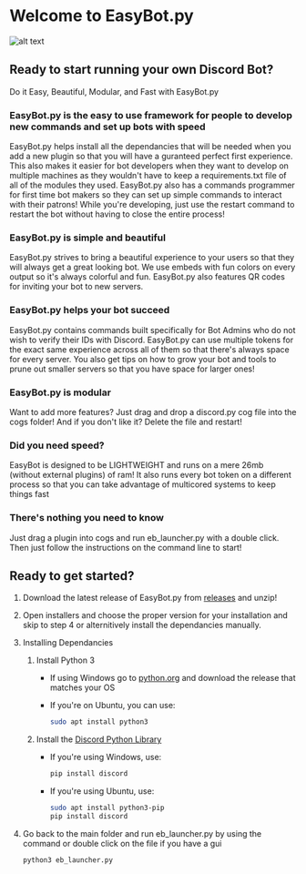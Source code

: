 # Welcome to EasyBot.py

![alt text](https://repository-images.githubusercontent.com/336690911/1d755480-dea9-11eb-99dc-e2320ce13405)

## Ready to start running your own Discord Bot?

Do it Easy, Beautiful, Modular, and Fast with EasyBot.py

### EasyBot.py is the easy to use framework for people to develop new commands and set up bots with speed

EasyBot.py helps install all the dependancies that will be needed when you add a new plugin so that you will have a guranteed perfect first experience. This also makes it easier for bot developers when they want to develop on multiple machines as they wouldn't have to keep a requirements.txt file of all of the modules they used. EasyBot.py also has a commands programmer for first time bot makers so they can set up simple commands to interact with their patrons! While you're developing, just use the restart command to restart the bot without having to close the entire process!

### EasyBot.py is simple and beautiful

EasyBot.py strives to bring a beautiful experience to your users so that they will always get a great looking bot. We use embeds with fun colors on every output so it's always colorful and fun. EasyBot.py also features QR codes for inviting your bot to new servers.

### EasyBot.py helps your bot succeed

EasyBot.py contains commands built specifically for Bot Admins who do not wish to verify their IDs with Discord. EasyBot.py can use multiple tokens for the exact same experience across all of them so that there's always space for every server. You also get tips on how to grow your bot and tools to prune out smaller servers so that you have space for larger ones!

### EasyBot.py is modular

Want to add more features? Just drag and drop a discord.py cog file into the cogs folder! And if you don't like it? Delete the file and restart!

### Did you need speed?

EasyBot is designed to be LIGHTWEIGHT and runs on a mere 26mb (without external plugins) of ram! It also runs every bot token on a different process so that you can take advantage of multicored systems to keep things fast

### There's nothing you need to know

Just drag a plugin into cogs and run eb_launcher.py with a double click. Then just follow the instructions on the command line to start!

## Ready to get started?

1. Download the latest release of EasyBot.py from [releases](https://github.com/chisaku-dev/EasyBot.py/releases/) and unzip!
2. Open installers and choose the proper version for your installation and skip to step 4 or alternitively install the dependancies manually.
3. Installing Dependancies
   1. Install Python 3

      - If using Windows go to [python.org](https://www.python.org/) and download the release that matches your OS

      - If you're on Ubuntu, you can use:

           ```sh
           sudo apt install python3
           ```

   2. Install the [Discord Python Library](https://discordpy.readthedocs.io/en/stable/intro.html)

       - If you're using Windows, use:

           ```sh
           pip install discord
           ```

       - If you're using Ubuntu, use:

           ```sh
           sudo apt install python3-pip
           pip install discord
           ```

4. Go back to the main folder and run eb_launcher.py by using the command or double click on the file if you have a gui

    ```sh
    python3 eb_launcher.py
    ```
